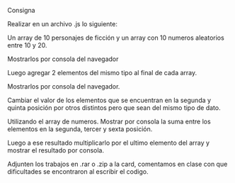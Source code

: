 Consigna

Realizar en un archivo .js lo siguiente:

Un array de 10 personajes de ficción y un array con 10 numeros aleatorios entre 10 y 20.

Mostrarlos por consola del navegador

Luego agregar 2 elementos del mismo tipo al final de cada array.

Mostrarlos por consola del navegador.

Cambiar el valor de los elementos que se encuentran en la segunda y quinta posición por otros distintos pero que sean del mismo tipo de dato.

Utilizando el array de numeros. Mostrar por consola la suma entre los elementos en la segunda, tercer y sexta posición.

Luego a ese resultado multiplicarlo por el ultimo elemento del array y mostrar el resultado por consola.

Adjunten los trabajos en .rar o .zip a la card, comentamos en clase con que dificultades se encontraron al escribir el codigo.
